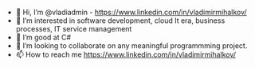- 👋 Hi, I’m @vladiadmin - https://www.linkedin.com/in/vladimirmihalkov/ 
- 👀 I’m interested in software development, cloud It era, business processes, IT service management
- 🌱 I’m good at C#
- 💞️ I’m looking to collaborate on any meaningful programmming project. 
- 📫 How to reach me https://www.linkedin.com/in/vladimirmihalkov/

<!---
vladiadmin/vladiadmin is a ✨ special ✨ repository because its `README.md` (this file) appears on your GitHub profile.
You can click the Preview link to take a look at your changes.
--->
